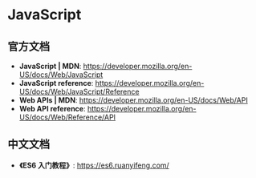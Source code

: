 # JavaScript

## 官方文档

- **JavaScript | MDN**: https://developer.mozilla.org/en-US/docs/Web/JavaScript
- **JavaScript reference**: https://developer.mozilla.org/en-US/docs/Web/JavaScript/Reference
- **Web APIs | MDN**: https://developer.mozilla.org/en-US/docs/Web/API
- **Web API reference**: https://developer.mozilla.org/en-US/docs/Web/Reference/API

## 中文文档

- **《ES6 入门教程》**: https://es6.ruanyifeng.com/